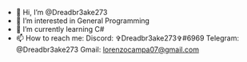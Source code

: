 - 👋 Hi, I’m @Dreadbr3ake273
- 👀 I’m interested in General Programming
- 🌱 I’m currently learning C#
- 📫 How to reach me: 
  Discord: ✞Dreadbr3ake273✞#6969 
  Telegram: @Dreadbr3ake273 
  Gmail: lorenzocampa07@gmail.com


